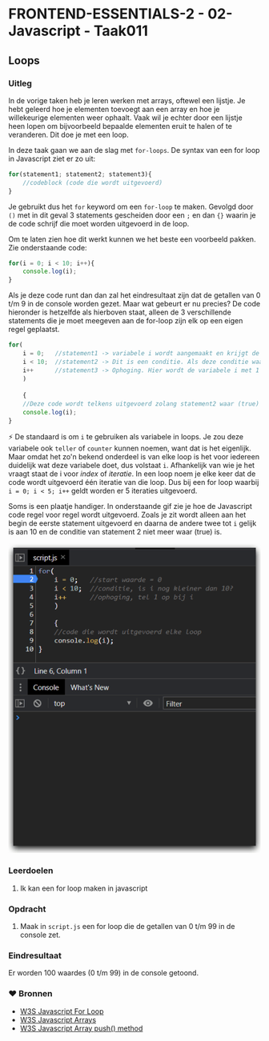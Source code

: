 # FRONTEND-ESSENTIALS-2 - 02-Javascript - Taak011

## Loops
### Uitleg

In de vorige taken heb je leren werken met arrays, oftewel een lijstje. Je hebt geleerd hoe je elementen toevoegt aan een array en hoe je willekeurige elementen weer ophaalt. Vaak wil je echter door een lijstje heen lopen om bijvoorbeeld bepaalde elementen eruit te halen of te veranderen. Dit doe je met een loop. 

In deze taak gaan we aan de slag met `for-loops`. De syntax van een for loop in Javascript ziet er zo uit:

```js
for(statement1; statement2; statement3){
    //codeblock (code die wordt uitgevoerd)
}
```
Je gebruikt dus het `for` keyword om een `for-loop` te maken. Gevolgd door `()` met in dit geval 3 statements gescheiden door een `;` en dan `{}` waarin je de code schrijf die moet worden uitgevoerd in de loop.

Om te laten zien hoe dit werkt kunnen we het beste een voorbeeld pakken. Zie onderstaande code:

```js
for(i = 0; i < 10; i++){
    console.log(i);
}
```
Als je deze code runt dan dan zal het eindresultaat zijn dat de getallen van 0 t/m 9 in de console worden gezet. Maar wat gebeurt er nu precies? De code hieronder is hetzelfde als hierboven staat, alleen de 3 verschillende statements die je moet meegeven aan de for-loop zijn elk op een eigen regel geplaatst.

```js
for(
    i = 0;   //statement1 -> variabele i wordt aangemaakt en krijgt de waarde 0. Dit gebeurt 1 keer.
    i < 10;  //statement2 -> Dit is een conditie. Als deze conditie waar (true) is dan wordt de volgende statement uitgevoerd.
    i++      //statement3 -> Ophoging. Hier wordt de variabele i met 1 opgehoogd. Daarna wordt statement2 weer uitgevoerd. 
    )

    {
    //Deze code wordt telkens uitgevoerd zolang statement2 waar (true) is.
    console.log(i); 
}  
```
:zap: De standaard is om `i` te gebruiken als variabele in loops. Je zou deze variabele ook `teller` of `counter` kunnen noemen, want dat is het eigenlijk. Maar omdat het zo'n bekend onderdeel is van elke loop is het voor iedereen duidelijk wat deze variabele doet, dus volstaat `i`. Afhankelijk van wie je het vraagt staat de i voor _index_ of _iteratie_. In een loop noem je elke keer dat de code wordt uitgevoerd één iteratie van die loop. Dus bij een for loop waarbij `i = 0; i < 5; i++` geldt worden er 5 iteraties uitgevoerd.

Soms is een plaatje handiger. In onderstaande gif zie je hoe de Javascript code regel voor regel wordt uitgevoerd. Zoals je zit wordt alleen aan het begin de eerste statement uitgevoerd en daarna de andere twee tot `i` gelijk is aan 10 en de conditie van statement 2 niet meer waar (true) is. 

![](img/devtools-debug-loop2.gif)

### Leerdoelen

1. Ik kan een for loop maken in javascript

### Opdracht

1. Maak in `script.js` een for loop die de getallen van 0 t/m 99 in de console zet.

### Eindresultaat

Er worden 100 waardes (0 t/m 99) in de console getoond. 
### :heart: Bronnen

* [W3S Javascript For Loop](https://www.w3schools.com/js/js_loop_for.asp)
* [W3S Javascript Arrays](https://www.w3schools.com/js/js_arrays.asp)  
* [W3S Javascript Array push() method](https://www.w3schools.com/jsref/jsref_push.asp)